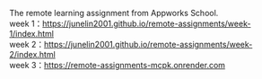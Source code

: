 The remote learning assignment from Appworks School.  
week 1：<https://junelin2001.github.io/remote-assignments/week-1/index.html>  
week 2：<https://junelin2001.github.io/remote-assignments/week-2/index.html>  
week 3：<https://remote-assignments-mcpk.onrender.com>  


